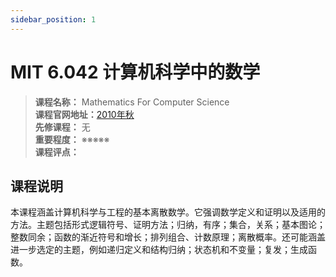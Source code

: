 ```yaml
---
sidebar_position: 1
---
```


# MIT 6.042 计算机科学中的数学
>**课程名称：** Mathematics For Computer Science    
**课程官网地址：**[2010年秋](https://ocw.mit.edu/courses/6-042j-mathematics-for-computer-science-fall-2010/)  
**先修课程：** 无  
**重要程度：** ※※※※※  
**课程评点：** 





## 课程说明
本课程涵盖计算机科学与工程的基本离散数学。它强调数学定义和证明以及适用的方法。主题包括形式逻辑符号、证明方法；归纳，有序；集合，关系；基本图论；整数同余；函数的渐近符号和增长；排列组合、计数原理；离散概率。还可能涵盖进一步选定的主题，例如递归定义和结构归纳；状态机和不变量；复发；生成函数。


<Comment></Comment>

